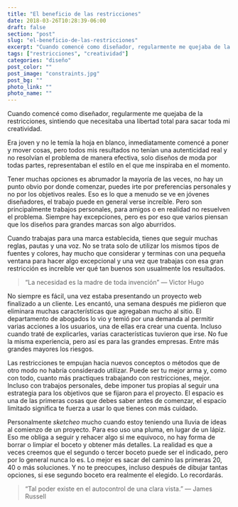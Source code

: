 ```yaml
---
title: "El beneficio de las restricciones"
date: 2018-03-26T10:28:39-06:00
draft: false
section: "post"
slug: "el-beneficio-de-las-restricciones"
excerpt: "Cuando comencé como diseñador, regularmente me quejaba de la restricciones, sintiendo que necesitaba una libertad total para sacar toda mi creatividad. Era joven y no le temía la hoja en blanco, inmediatamente comencé a poner y mover cosas, pero todos mis resultados no tenían una autenticidad…"
tags: ["restricciones", "creatividad"]
categories: "diseño"
post_color: ""
post_image: "constraints.jpg"
post_bg: ""
photo_link: ""
photo_name: ""
---
```

Cuando comencé como diseñador, regularmente me quejaba de la restricciones, sintiendo que necesitaba una libertad total para sacar toda mi creatividad.

Era joven y no le temía la hoja en blanco, inmediatamente comencé a poner y mover cosas, pero todos mis resultados no tenían una autenticidad real y no resolvían el problema de manera efectiva, solo diseños de moda por todas partes, representaban el estilo en el que me inspiraba en el momento.

Tener muchas opciones es abrumador la mayoría de las veces, no hay un punto obvio por donde comenzar, puedes irte por preferencias personales y no por los objetivos reales. Eso es lo que a menudo se ve en jóvenes diseñadores, el trabajo puede en general verse increíble. Pero son principalmente trabajos personales, para amigos o en realidad no resuelven el problema. Siempre hay excepciones, pero es por eso que varios piensan que los diseños para grandes marcas son algo aburridos.

Cuando trabajas para una marca establecida, tienes que seguir muchas reglas, pautas y una voz. No se trata solo de utilizar los mismos tipos de fuentes y colores, hay mucho que considerar y terminas con una pequeña ventana para hacer algo excepcional y una vez que trabajas con esa gran restricción es increíble ver qué tan buenos son usualmente los resultados.

> “La necesidad es la madre de toda invención”
> — Victor Hugo

No siempre es fácil, una vez estaba presentando un proyecto web finalizado a un cliente. Les encantó, una semana después me pidieron que eliminara muchas características que agregaban mucho al sitio. El departamento de abogados lo vio y temió por una demanda al permitir varias acciones a los usuarios, una de ellas era crear una cuenta. Incluso cuando traté de explicarles, varias características tuvieron que irse. No fue la misma experiencia, pero así es para las grandes empresas. Entre más grandes mayores los riesgos.

Las restricciones te empujan hacia nuevos conceptos o métodos que de otro modo no habría considerado utilizar. Puede ser tu mejor arma y, como con todo, cuanto más practiques trabajando con restricciones, mejor. Incluso con trabajos personales, debe imponer tus propias al seguir una estrategia para los objetivos que se fijaron para el proyecto. El espacio es una de las primeras cosas que debes saber antes de comenzar, el espacio limitado significa te fuerza a usar lo que tienes con más cuidado.

Personalmente _sketcheo_ mucho cuando estoy teniendo una lluvia de ideas al comienzo de un proyecto. Para eso uso una pluma, en lugar de un lápiz. Eso me obliga a seguir y rehacer algo si me equivoco, no hay forma de borrar o limpiar el boceto y obtener más detalles. La realidad es que a veces creemos que el segundo o tercer boceto puede ser el indicado, pero por lo general nunca lo es. Lo mejor es sacar del camino las primeras 20, 40 o más soluciones. Y no te preocupes, incluso después de dibujar tantas opciones, si ese segundo boceto era realmente el elegido. Lo recordarás.

> “Tal poder existe en el autocontrol de una clara vista.”
> — James Russell
